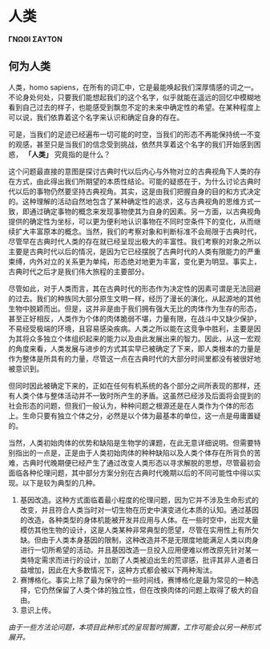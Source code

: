# 人类

**ΓΝΩΘΙ ΣΑΥΤΟΝ**

## 何为人类

人类，homo sapiens，在所有的词汇中，它是最能唤起我们深厚情感的词之一。不论身处何处，只要我们能想起我们的这个名字，似乎就能在遥远的回忆中模糊地看到自己过去的样子，也能感受到飘忽不定的未来中确定性的希望。在某种程度上可以说，我们依靠着这个名字来认识和确定自身的存在。

可是，当我们的足迹已经遍布一切可能的时空，当我们的形态不再能保持统一不变的观感，甚至只是当我们的信念受到挑战，依然共享着这个名字的我们开始感到困惑， **「人类」** 究竟指的是什么？

这个问题最直接的意图是探讨古典时代以后内心与外物对立的古典视角下人类的存在方式，由此得出我们所期望的本质性结论。可能的疑惑在于，为什么讨论古典时代以后的事物仍然要坚持古典视角。其实，这是由我们把握自身的目的和方式决定的。这种理解的活动自然地包含了某种确定性的追求，这与古典视角的思维方式一致，即通过确定事物的概念来发现事物使其为自身的因素。另一方面，以古典视角提供的确定性为坐标，可以更为便利地认识事物在不同时空条件下的变化，从而继续扩大丰富原本的概念。当然，我们的考察对象和判断标准不会局限于古典时代，尽管早在古典时代人类的存在就已经呈现出极大的丰富性。我们考察的对象之所以主要是古典时代以后的情况，是因为它已经摆脱了古典时代的人类有限能力的严重束缚，内外对立的关系更为单纯，形态绝对地更为丰富，变化更为明显。事实上，古典时代之后才是我们伟大旅程的主要部分。

尽管如此，对于人类而言，其在古典时代的形态作为决定性的因素可谓是无法回避的过去。我们的种族同大部分原生文明一样，经历了漫长的演化，从起源地的其他生物中脱颖而出。但是，这并非是由于我们拥有强大无比的肉体作为生存的形态，甚至正好相反，人类作为个体的肉体脆弱不堪，力量有限，在战斗中又缺少保护，不易经受极端的环境，且容易感染疾病。人类之所以能在这竞争中胜利，主要是因为其将众多独立个体组织起来的能力以及由此发展出来的智力。因此，从这一宏观的角度来看，人类发展与进步的方式其实早已被确定了下来，即人类根本的力量是作为整体是所具有的力量，尽管这一点在古典时代的大部分时间里都没有被很好地被意识到。

但同时因此被确定下来的，正如在任何有机系统的各个部分之间所表现的那样，还有人类个体与整体活动并不一致时所产生的矛盾。这虽然已经涉及后面将会提到的社会形态的问题，但我们一般认为，种种问题之根源还是在人类作为个体的形态上。生命只要有独立个体之分，必然是以个体为最基本的单位，这一点是毋庸置疑的。

当然，人类初始肉体的优势和缺陷是生物学的课题，在此无意详细说明。但需要特别指出的一点是，正是由于人类初始肉体的种种缺陷以及人类个体存在所背负的苦难，古典时代晚期便已经产生了通过改变人类形态以寻求解脱的思想，尽管最初会面临各种伦理问题，其中部分方案分别在古典时代晚期以后的不同可能性中得以实现。以下是较为典型的几种。

1. 基因改造。这种方式面临着最小程度的伦理问题，因为它并不涉及生命形式的改变，并且符合人类当时对一切生物在历史中演变进化本质的认知。通过基因的改造，各种类型的身体机能被开发并应用与人体。在一些时空中，出现大量模仿其他生物的设计，这是人类某种非常典型的愿望，尽管在实用性上有所欠缺。但由于人类本身基因的限制，这种改造并不是无限度地能满足人类以肉身进行一切所希望的活动。并且基因改造一旦投入应用便难以修改原先针对某一类特定需求而进行的设计，加剧了人类被迫出生的荒谬感，批评其非人道者日益增加，因此在大多数情况下，这种方式都会被以下两种淘汰。
2. 赛博格化。事实上除了最为保守的一些时间线，赛博格化是最为常见的一种选择，它仍然保留了人类个体的独立性，但在改换肉体的问题上取得了极大的自由。
3. 意识上传。

_由于一些方法论问题，本项目此种形式的呈现暂时搁置，工作可能会以另一种形式展开。_

